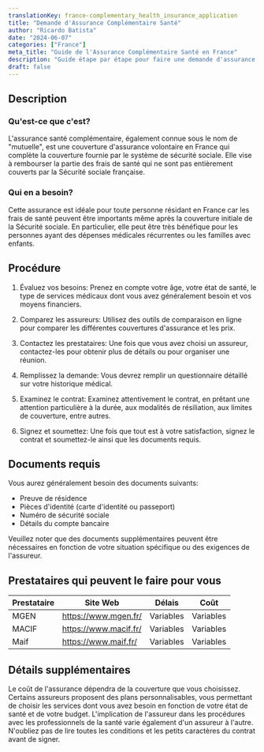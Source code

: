 ```yaml
---
translationKey: france-complementary_health_insurance_application
title: "Demande d'Assurance Complémentaire Santé"
author: "Ricardo Batista"
date: "2024-06-07"
categories: ["France"]
meta_title: "Guide de l'Assurance Complémentaire Santé en France"
description: "Guide étape par étape pour faire une demande d'assurance complémentaire santé en France"
draft: false
---
```


## Description
### Qu'est-ce que c'est?
L'assurance santé complémentaire, également connue sous le nom de "mutuelle", est une couverture d'assurance volontaire en France qui complète la couverture fournie par le système de sécurité sociale. Elle vise à rembourser la partie des frais de santé qui ne sont pas entièrement couverts par la Sécurité sociale française.

### Qui en a besoin?
Cette assurance est idéale pour toute personne résidant en France car les frais de santé peuvent être importants même après la couverture initiale de la Sécurité sociale. En particulier, elle peut être très bénéfique pour les personnes ayant des dépenses médicales récurrentes ou les familles avec enfants.

## Procédure

1. Évaluez vos besoins: Prenez en compte votre âge, votre état de santé, le type de services médicaux dont vous avez généralement besoin et vos moyens financiers.

2. Comparez les assureurs: Utilisez des outils de comparaison en ligne pour comparer les différentes couvertures d'assurance et les prix.

3. Contactez les prestataires: Une fois que vous avez choisi un assureur, contactez-les pour obtenir plus de détails ou pour organiser une réunion.

4. Remplissez la demande: Vous devrez remplir un questionnaire détaillé sur votre historique médical.

5. Examinez le contrat: Examinez attentivement le contrat, en prêtant une attention particulière à la durée, aux modalités de résiliation, aux limites de couverture, entre autres.

6. Signez et soumettez: Une fois que tout est à votre satisfaction, signez le contrat et soumettez-le ainsi que les documents requis.

## Documents requis

Vous aurez généralement besoin des documents suivants:

- Preuve de résidence
- Pièces d'identité (carte d'identité ou passeport)
- Numéro de sécurité sociale
- Détails du compte bancaire

Veuillez noter que des documents supplémentaires peuvent être nécessaires en fonction de votre situation spécifique ou des exigences de l'assureur.

## Prestataires qui peuvent le faire pour vous

| Prestataire      |     Site Web     |     Délais     |       Coût     |
| --------------- | --------------- |  :-------------: | :-------------: |
| MGEN            |  https://www.mgen.fr/ |     Variables |     Variables  |
| MACIF           |  https://www.macif.fr/ |     Variables |     Variables  |
| Maif            |  https://www.maif.fr/   |     Variables |     Variables  |

## Détails supplémentaires
Le coût de l'assurance dépendra de la couverture que vous choisissez. Certains assureurs proposent des plans personnalisables, vous permettant de choisir les services dont vous avez besoin en fonction de votre état de santé et de votre budget. L'implication de l'assureur dans les procédures avec les professionnels de la santé varie également d'un assureur à l'autre.
N'oubliez pas de lire toutes les conditions et les petits caractères du contrat avant de signer.